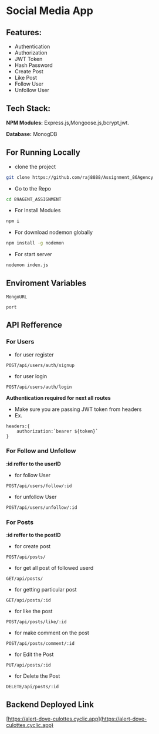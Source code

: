 # Social Media App

## Features:

- Authentication
- Authorization
- JWT Token
- Hash Password
- Create Post
- Like Post
- Follow User
- Unfollow User

## Tech Stack:

**NPM Modules:** Express.js,Mongoose.js,bcrypt,jwt.

**Database:** MonogDB

## For Running Locally

- clone the project
```bash
git clone https://github.com/raj8888/Assignment_86Agency
```

- Go to the Repo
```bash
cd 89AGENT_ASSIGNMENT
```
- For Install Modules
```bash
npm i
```

- For download nodemon globally
```bash
npm install -g nodemon
```

- For start server
```bash
nodemon index.js
```
## Enviroment Variables

`MongoURL`


`port`

## API Refference


### For Users
- for user register
```http
POST/api/users/auth/signup
```

- for user login
```http
POST/api/users/auth/login
```


**Authentication required for next all routes**
- Make sure you are passing JWT token from headers
- Ex.
```
headers:{
    authorization:`bearer ${token}`
}
```

### For Follow and Unfollow

**:id reffer to the userID**

- for follow User
```http
POST/api/users/follow/:id
```

- for unfollow User
```http
POST/api/users/unfollow/:id
```


### For Posts 

**:id reffer to the postID**

- for create post
```http
POST/api/posts/
```

- for get all post of followed userd
```http
GET/api/posts/
```

- for getting particular post
```http
GET/api/posts/:id
```

- for like the post
```http
POST/api/posts/like/:id
```

- for make comment on the post
```http
POST/api/posts/comment/:id
```

- for Edit the Post
```http
PUT/api/posts/:id
```

- for Delete the Post
```http
DELETE/api/posts/:id
```

## Backend Deployed Link
[https://alert-dove-culottes.cyclic.app](https://alert-dove-culottes.cyclic.app)


